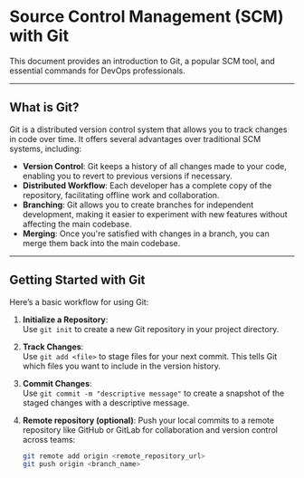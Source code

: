 # Source Control Management (SCM) with Git

This document provides an introduction to Git, a popular SCM tool, and essential commands for DevOps professionals.

---
## What is Git?

Git is a distributed version control system that allows you to track changes in code over time. It offers several advantages over traditional SCM systems, including:

- **Version Control**: Git keeps a history of all changes made to your code, enabling you to revert to previous versions if necessary.
- **Distributed Workflow**: Each developer has a complete copy of the repository, facilitating offline work and collaboration.
- **Branching**: Git allows you to create branches for independent development, making it easier to experiment with new features without affecting the main codebase.
- **Merging**: Once you're satisfied with changes in a branch, you can merge them back into the main codebase.

---
## Getting Started with Git

Here’s a basic workflow for using Git:

1. **Initialize a Repository**:  
   Use `git init` to create a new Git repository in your project directory.

2. **Track Changes**:  
   Use `git add <file>` to stage files for your next commit. This tells Git which files you want to include in the version history.

3. **Commit Changes**:  
   Use `git commit -m "descriptive message"` to create a snapshot of the staged changes with a descriptive message.

4. **Remote repository (optional)**:
   Push your local commits to a remote repository like GitHub or GitLab for collaboration and version control across teams:
   ```bash
   git remote add origin <remote_repository_url>
   git push origin <branch_name>
   ```
